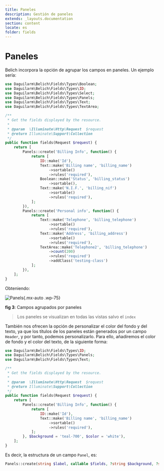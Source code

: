 ```yaml
---
title: Paneles
description: Gestión de paneles
extends: _layouts.documentation
section: content
locate: es
folder: fields
---
```


# Paneles

Belich incorpora la opción de agrupar los campos en paneles. Un ejemplo sería:

```php
use Daguilarm\Belich\Fields\Types\Boolean;
use Daguilarm\Belich\Fields\Types\ID;
use Daguilarm\Belich\Fields\Types\Select;
use Daguilarm\Belich\Fields\Types\Panels;
use Daguilarm\Belich\Fields\Types\Text;
use Daguilarm\Belich\Fields\Types\TextArea;

/**
 * Get the fields displayed by the resource.
 *
 * @param  \Illuminate\Http\Request  $request
 * @return Illuminate\Support\Collection
 */
public function fields(Request $request) {
    return [
        Panels::create('Billing Info', function() {
            return [
                ID::make('Id'),
                Text::make('Billing name', 'billing_name')
                    ->sortable()
                    ->rules('required'),
                Boolean::make('Status', 'billing_status')
                    ->sortable(),
                Text::make('N.I.F.', 'billing_nif')
                    ->sortable()
                    ->rules('required'),
            ];
        }),
        Panels::create('Personal info', function() {
            return [
                Text::make('Telephone', 'billing_telephone')
                    ->sortable()
                    ->rules('required'),
                Text::make('Address', 'billing_address')
                    ->sortable()
                    ->rules('required'),
                TextArea::make('Telephone2', 'billing_telephone')
                    ->count(200)
                    ->rules('required')
                    ->addClass('testing-class')
            ];
        }),
    ];
}
```

Obteniendo:

![Panels](../../../assets/images/fields/panels.png){.mx-auto .wp-75}
<div id="legend"><b>fig 3</b>: Campos agrupados por paneles</div>

>Los paneles se visualizan en todas las vistas salvo el `index`

También nos ofrecen la opción de personalizar el color del fondo y del texto, ya que los títulos de los paneles están generados por un campo `Header`, y por tanto, podemos personalizarlo. Para ello, añadiremos el color de fondo y el color del texto, de la siguiente forma:

```php
use Daguilarm\Belich\Fields\Types\ID;
use Daguilarm\Belich\Fields\Types\Panels;
use Daguilarm\Belich\Fields\Types\Text;

/**
 * Get the fields displayed by the resource.
 *
 * @param  \Illuminate\Http\Request  $request
 * @return Illuminate\Support\Collection
 */
public function fields(Request $request) {
    return [
        Panels::create('Billing Info', function() {
            return [
                ID::make('Id'),
                Text::make('Billing name', 'billing_name')
                    ->sortable()
                    ->rules('required'),
            ];
        }, $background = 'teal-700', $color = 'white'),
    ];
}
```

Es decir, la estructura de un campo `Panel`, es:

```php
Panels::create(string $label, callable $fields, ?string $background, ?string $color);
```

